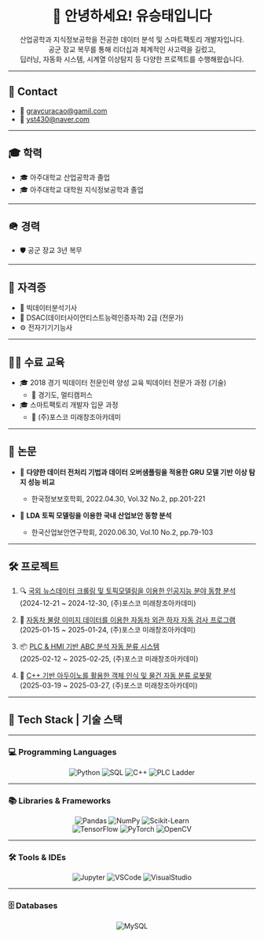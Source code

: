 <h1 align="center">👋 안녕하세요! 유승태입니다</h1>

<p align="center">
산업공학과 지식정보공학을 전공한 데이터 분석 및 스마트팩토리 개발자입니다.<br>
공군 장교 복무를 통해 리더십과 체계적인 사고력을 길렀고,<br>
딥러닝, 자동화 시스템, 시계열 이상탐지 등 다양한 프로젝트를 수행해왔습니다.
</p>

---

## 📧 Contact

- 📩 graycuracao@gamil.com  
- 📩 yst430@naver.com  

---

## 🎓 학력

- 🎓 아주대학교 산업공학과 졸업  
- 🎓 아주대학교 대학원 지식정보공학과 졸업  

---

## 🪖 경력

- 🛡 공군 장교 3년 복무  

---

## 📜 자격증

- 🧠 빅데이터분석기사  
- 🧠 DSAC(데이터사이언티스트능력인증자격) 2급 (전문가)  
- ⚙️ 전자기기기능사  

---

## 🧑‍🏫 수료 교육

- 🎓 2018 경기 빅데이터 전문인력 양성 교육 빅데이터 전문가 과정 (기술)  
  - 📍 경기도, 멀티캠퍼스
- 🎓 스마트팩토리 개발자 입문 과정  
  - 📍 (주)포스코 미래창조아카데미

---

## 📝 논문

- 📄 **다양한 데이터 전처리 기법과 데이터 오버샘플링을 적용한 GRU 모델 기반 이상 탐지 성능 비교**  
  - 한국정보보호학회, 2022.04.30, Vol.32 No.2, pp.201-221

- 📄 **LDA 토픽 모델링을 이용한 국내 산업보안 동향 분석**  
  - 한국산업보안연구학회, 2020.06.30, Vol.10 No.2, pp.79-103

---

## 🛠 프로젝트

1. 🔍 [국외 뉴스데이터 크롤링 및 토픽모델링을 이용한 인공지능 분야 동향 분석](https://github.com/Yoo-Seung-Tae/smartfactory_project_1)  
   (2024-12-21 ~ 2024-12-30, (주)포스코 미래창조아카데미)

2. 🚗 [자동차 불량 이미지 데이터를 이용한 자동차 외관 하자 자동 검사 프로그램](https://github.com/smartfactory-project-2/smartfactory_project_2)  
   (2025-01-15 ~ 2025-01-24, (주)포스코 미래창조아카데미)

3. 📦 [PLC & HMI 기반 ABC 분석 자동 분류 시스템](https://github.com/ProjectPLC/PLC_ABC_Logistics)  
   (2025-02-12 ~ 2025-02-25, (주)포스코 미래창조아카데미)

4. 🤖 [C++ 기반 아두이노를 활용한 객체 인식 및 물건 자동 분류 로봇팔](https://github.com/SF7-project-4/C_Plus2_Project)  
   (2025-03-19 ~ 2025-03-27, (주)포스코 미래창조아카데미)

---

## 🧰 Tech Stack | 기술 스택

---

### 💻 Programming Languages
<div align="center">
  
![Python](https://img.shields.io/badge/Python-3776AB?style=for-the-badge&logo=python&logoColor=white)
![SQL](https://img.shields.io/badge/SQL-336791?style=for-the-badge&logo=postgresql&logoColor=white)
![C++](https://img.shields.io/badge/C++-00599C?style=for-the-badge&logo=c%2B%2B&logoColor=white)
![PLC Ladder](https://img.shields.io/badge/PLC_Ladder-FFDD00?style=for-the-badge&logo=siemens&logoColor=black)

</div>

---

### 📚 Libraries & Frameworks
<div align="center">

![Pandas](https://img.shields.io/badge/Pandas-150458?style=for-the-badge&logo=pandas&logoColor=white)
![NumPy](https://img.shields.io/badge/Numpy-013243?style=for-the-badge&logo=numpy&logoColor=white)
![Scikit-Learn](https://img.shields.io/badge/scikit--learn-F7931E?style=for-the-badge&logo=scikit-learn&logoColor=white)  
![TensorFlow](https://img.shields.io/badge/TensorFlow-FF6F00?style=for-the-badge&logo=tensorflow&logoColor=white)
![PyTorch](https://img.shields.io/badge/PyTorch-EE4C2C?style=for-the-badge&logo=pytorch&logoColor=white)
![OpenCV](https://img.shields.io/badge/OpenCV-5C3EE8?style=for-the-badge&logo=opencv&logoColor=white)

</div>

---

### 🛠 Tools & IDEs
<div align="center">

![Jupyter](https://img.shields.io/badge/Jupyter-F37626?style=for-the-badge&logo=jupyter&logoColor=white)
![VSCode](https://img.shields.io/badge/VSCode-007ACC?style=for-the-badge&logo=visual-studio-code&logoColor=white)
![VisualStudio](https://img.shields.io/badge/Visual_Studio-5C2D91?style=for-the-badge&logo=visual-studio&logoColor=white)

</div>

---

### 🗄 Databases
<div align="center">

![MySQL](https://img.shields.io/badge/MySQL-4479A1?style=for-the-badge&logo=mysql&logoColor=white)

</div>
